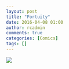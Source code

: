 ```yaml
---
layout: post
title: "Fortuity"
date: 2016-04-08 01:00
author: rcadmin
comments: true
categories: [Comics]
tags: []
---
```

<a href="../comics/2016/04/08/fortuity"><img src="http://dl.bitsmack.com/comics/20160408.jpg" /></a>

